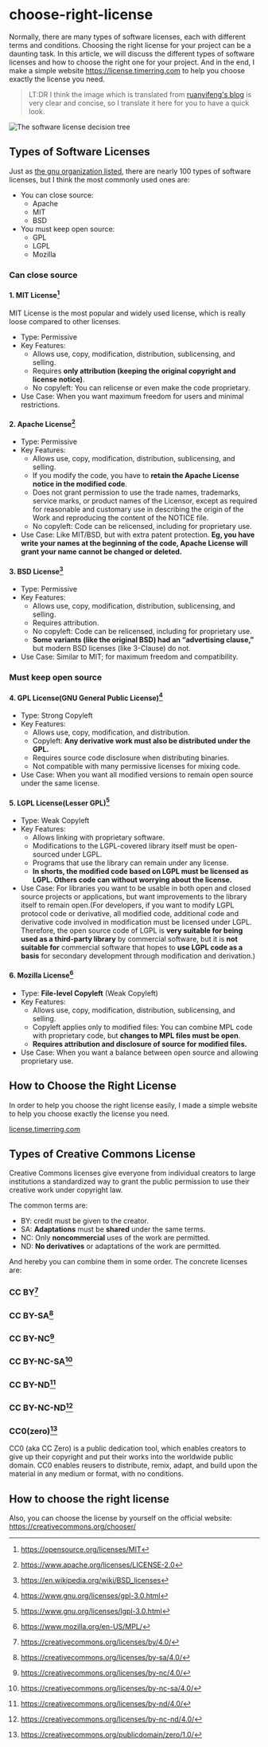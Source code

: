 # choose-right-license

Normally, there are many types of software licenses, each with different terms and conditions. Choosing the right license for your project can be a daunting task. In this article, we will discuss the different types of software licenses and how to choose the right one for your project. And in the end, I make a simple website https://license.timerring.com to help you choose exactly the license you need.

> LT:DR I think the image which is translated from [ruanyifeng's blog](https://www.ruanyifeng.com/blog/2011/05/how_to_choose_free_software_licenses.html) is very clear and concise, so I translate it here for you to have a quick look.

![The software license decision tree](https://cdn.jsdelivr.net/gh/timerring/scratchpad2023/2024/2025-05-24-20-38-53.png)

## Types of Software Licenses

Just as [the gnu organization listed](https://www.gnu.org/licenses/license-list.html), there are nearly 100 types of software licenses, but I think the most commonly used ones are:

- You can close source:
  - Apache
  - MIT
  - BSD
- You must keep open source:
  - GPL
  - LGPL
  - Mozilla

### Can close source

#### 1. MIT License[^MIT]

MIT License is the most popular and widely used license, which is really loose compared to other licenses.

- Type: Permissive
- Key Features:
  - Allows use, copy, modification, distribution, sublicensing, and selling.
  - Requires **only attribution (keeping the original copyright and license notice)**.
  - No copyleft: You can relicense or even make the code proprietary.
- Use Case: When you want maximum freedom for users and minimal restrictions.

[^MIT]: https://opensource.org/licenses/MIT

#### 2. Apache License[^Apache]

- Type: Permissive
- Key Features:
  - Allows use, copy, modification, distribution, sublicensing, and selling.
  - If you modify the code, you have to **retain the Apache License notice in the modified code**.
  - Does not grant permission to use the trade names, trademarks, service marks, or product names of the Licensor, except as required for reasonable and customary use in describing the origin of the Work and reproducing the content of the NOTICE file.
  - No copyleft: Code can be relicensed, including for proprietary use.
- Use Case: Like MIT/BSD, but with extra patent protection. **Eg, you have write your names at the beginning of the code, Apache License will grant your name cannot be changed or deleted.**

[^Apache]: https://www.apache.org/licenses/LICENSE-2.0

#### 3. BSD License[^BSD]

- Type: Permissive
- Key Features:
  - Allows use, copy, modification, distribution, sublicensing, and selling.
  - Requires attribution.
  - No copyleft: Code can be relicensed, including for proprietary use.
  - **Some variants (like the original BSD) had an “advertising clause,”** but modern BSD licenses (like 3-Clause) do not.
- Use Case: Similar to MIT; for maximum freedom and compatibility.

[^BSD]: https://en.wikipedia.org/wiki/BSD_licenses

### Must keep open source

#### 4. GPL License(GNU General Public License)[^GPL] 

- Type: Strong Copyleft
- Key Features:
  - Allows use, copy, modification, and distribution.
  - Copyleft: **Any derivative work must also be distributed under the GPL.**
  - Requires source code disclosure when distributing binaries.
  - Not compatible with many permissive licenses for mixing code.
- Use Case: When you want all modified versions to remain open source under the same license.

[^GPL]: https://www.gnu.org/licenses/gpl-3.0.html

#### 5. LGPL License(Lesser GPL)[^LGPL]

- Type: Weak Copyleft
- Key Features:
  - Allows linking with proprietary software.
  - Modifications to the LGPL-covered library itself must be open-sourced under LGPL.
  - Programs that use the library can remain under any license.
  - **In shorts, the modified code based on LGPL must be licensed as LGPL. Others code can without worrying about the license.**
- Use Case: For libraries you want to be usable in both open and closed source projects or applications, but want improvements to the library itself to remain open.(For developers, if you want to modify LGPL protocol code or derivative, all modified code, additional code and derivative code involved in modification must be licensed under LGPL. Therefore, the open source code of LGPL is **very suitable for being used as a third-party library** by commercial software, but it is **not suitable for** commercial software that hopes to **use LGPL code as a basis** for secondary development through modification and derivation.)

[^LGPL]: https://www.gnu.org/licenses/lgpl-3.0.html

#### 6. Mozilla License[^Mozilla]

- Type: **File-level Copyleft** (Weak Copyleft)
- Key Features:
  - Allows use, copy, modification, distribution, sublicensing, and selling.
  - Copyleft applies only to modified files: You can combine MPL code with proprietary code, but **changes to MPL files must be open**.
  - **Requires attribution and disclosure of source for modified files.**
- Use Case: When you want a balance between open source and allowing proprietary use.

[^Mozilla]: https://www.mozilla.org/en-US/MPL/

## How to Choose the Right License

In order to help you choose the right license easily, I made a simple website to help you choose exactly the license you need.

[license.timerring.com](https://license.timerring.com)

## Types of Creative Commons License

Creative Commons licenses give everyone from individual creators to large institutions a standardized way to grant the public permission to use their creative work under copyright law.

The common terms are:
- BY: credit must be given to the creator.
- SA: **Adaptations** must be **shared** under the same terms.
- NC: Only **noncommercial** uses of the work are permitted.
- ND: **No derivatives** or adaptations of the work are permitted.

And hereby you can combine them in some order. The concrete licenses are:

### CC BY[^CC-BY]

[^CC-BY]: https://creativecommons.org/licenses/by/4.0/

### CC BY-SA[^CC-BY-SA]

[^CC-BY-SA]: https://creativecommons.org/licenses/by-sa/4.0/

### CC BY-NC[^CC-BY-NC]

[^CC-BY-NC]: https://creativecommons.org/licenses/by-nc/4.0/

### CC BY-NC-SA[^CC-BY-NC-SA]

[^CC-BY-NC-SA]: https://creativecommons.org/licenses/by-nc-sa/4.0/

### CC BY-ND[^CC-BY-ND]

[^CC-BY-ND]: https://creativecommons.org/licenses/by-nd/4.0/

### CC BY-NC-ND[^CC-BY-NC-ND]

[^CC-BY-NC-ND]: https://creativecommons.org/licenses/by-nc-nd/4.0/

### CC0(zero)[^CC0]

[^CC0]: https://creativecommons.org/publicdomain/zero/1.0/

CC0 (aka CC Zero) is a public dedication tool, which enables creators to give up their copyright and put their works into the worldwide public domain. CC0 enables reusers to distribute, remix, adapt, and build upon the material in any medium or format, with no conditions.

## How to choose the right license

Also, you can choose the license by yourself on the official website: https://creativecommons.org/chooser/